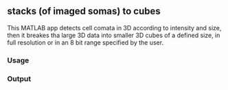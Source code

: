 ## stacks (of imaged somas) to cubes 
This MATLAB app detects cell comata in 3D according to intensity and size, then it breakes tha large 3D data into smaller 3D cubes of a defined size, in full resolution or in an 8 bit range specified by the user.

### Usage 

### Output




